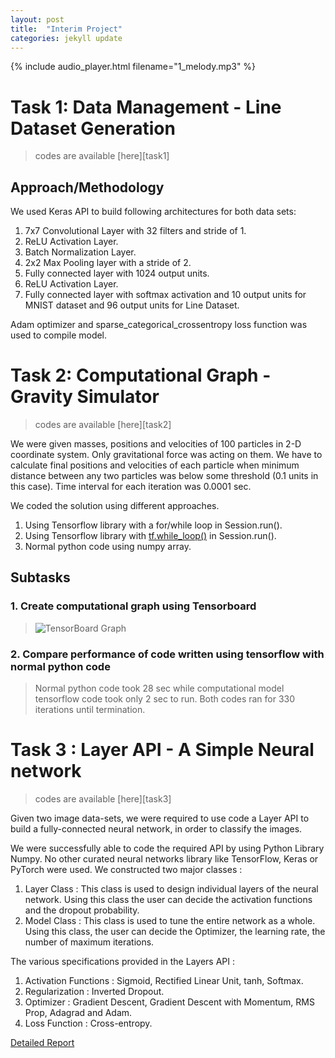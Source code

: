 ```yaml
---
layout: post
title:  "Interim Project"
categories: jekyll update
---
```


{% include audio_player.html filename="1_melody.mp3" %}


# Task 1: Data Management - Line Dataset Generation

>codes are available [here][task1]


## Approach/Methodology

We used Keras API to build following architectures for both data sets:
1. 7x7 Convolutional Layer with 32 filters and stride of 1.
2. ReLU Activation Layer.
3. Batch Normalization Layer.
4. 2x2 Max Pooling layer with a stride of 2.
5. Fully connected layer with 1024 output units.
6. ReLU Activation Layer.
7. Fully connected layer with softmax activation and 10 output units for MNIST dataset and 96 output units for Line Dataset.

Adam optimizer and sparse_categorical_crossentropy loss function was used to compile model.

# Task 2: Computational Graph - Gravity Simulator

>codes are available [here][task2]

We were given masses, positions and velocities of 100 particles in 2-D coordinate system. Only gravitational force was acting on them. We have to calculate final positions and velocities of each particle when minimum distance between any two particles was below some threshold (0.1 units in this case). Time interval for each iteration was 0.0001 sec.

We coded the solution using different approaches.

1. Using Tensorflow library with a for/while loop in Session.run().
2. Using Tensorflow library with [tf.while_loop()](https://www.tensorflow.org/api_docs/python/tf/while_loop) in Session.run().
3. Normal python code using numpy array.

## Subtasks

### 1.  Create computational graph using Tensorboard

>![TensorBoard Graph]({{site.baseurl}}/img/tb.png)

### 2.  Compare performance of code written using tensorflow with normal python code

>Normal python code took 28 sec while computational model tensorflow code took only 2 sec to run. Both codes ran for 330 iterations until termination.

# Task 3 : Layer API - A Simple Neural network

>codes are available [here][task3]

Given two image data-sets, we were required to use code a Layer API to build a fully-connected neural network, in order to classify the images.

We were successfully able to code the required API by using Python Library Numpy. No other curated neural networks library like TensorFlow, Keras or PyTorch were used.
We constructed two major classes :

 1. Layer Class : This class is used to design individual layers of the neural network. Using this class the user can decide the activation functions and the dropout probability.
 2. Model Class : This class is used to tune the entire network as a whole. Using this class, the user can decide the Optimizer, the learning rate, the number of maximum iterations.

The various specifications provided in the Layers API :

 1. Activation Functions : Sigmoid, Rectified Linear Unit, tanh, Softmax.
 2. Regularization : Inverted Dropout.
 3. Optimizer : Gradient Descent, Gradient Descent with Momentum, RMS Prop, Adagrad and Adam.
 4. Loss Function : Cross-entropy.

[Detailed Report]({{site.baseurl}}/assets/Neural_Network_Layer_API.pdf)
